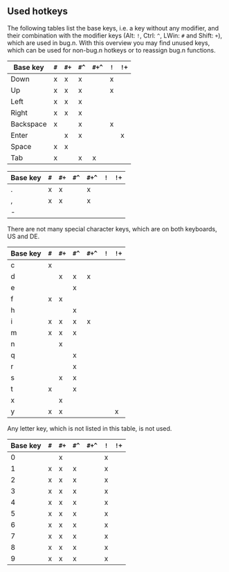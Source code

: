 ## Used hotkeys

The following tables list the base keys, i.e. a key without any modifier, and
their combination with the modifier keys (Alt: `!`, Ctrl: `^`, LWin: `#` and
Shift: `+`), which are used in bug.n. With this overview you may find unused
keys, which can be used for non-bug.n hotkeys or to reassign bug.n functions.

| Base key  | `#` | `#+` | `#^` | `#+^` | `!` | `!+` |
| --------- | --- | ---- | ---- | ----- | --- | ---- |
| Down      | x   | x    | x    |       | x   |      |
| Up        | x   | x    | x    |       | x   |      |
| Left      | x   | x    | x    |       |     |      |
| Right     | x   | x    | x    |       |     |      |
| Backspace | x   |      | x    |       | x   |      |
| Enter     |     | x    | x    |       |     | x    |
| Space     | x   | x    |      |       |     |      |
| Tab       | x   |      | x    | x     |     |      |

| Base key  | `#` | `#+` | `#^` | `#+^` | `!` | `!+` |
| --------- | --- | ---- | ---- | ----- | --- | ---- |
| .         | x   | x    |      | x     |     |      |
| ,         | x   | x    |      | x     |     |      |
| -         |     |      |      |       |     |      |
There are not many special character keys, which are on both keyboards, US and DE.

| Base key  | `#` | `#+` | `#^` | `#+^` | `!` | `!+` |
| --------- | --- | ---- | ---- | ----- | --- | ---- |
| c         | x   |      |      |       |     |      |
| d         |     | x    | x    | x     |     |      |
| e         |     |      | x    |       |     |      |
| f         | x   | x    |      |       |     |      |
| h         |     |      | x    |       |     |      |
| i         | x   | x    | x    | x     |     |      |
| m         | x   | x    | x    |       |     |      |
| n         |     | x    |      |       |     |      |
| q         |     |      | x    |       |     |      |
| r         |     |      | x    |       |     |      |
| s         |     | x    | x    |       |     |      |
| t         | x   |      | x    |       |     |      |
| x         |     | x    |      |       |     |      |
| y         | x   | x    |      |       |     | x    |
Any letter key, which is not listed in this table, is not used.

| Base key  | `#` | `#+` | `#^` | `#+^` | `!` | `!+` |
| --------- | --- | ---- | ---- | ----- | --- | ---- |
| 0         |     | x    |      |       | x   |      |
| 1         | x   | x    | x    |       | x   |      |
| 2         | x   | x    | x    |       | x   |      |
| 3         | x   | x    | x    |       | x   |      |
| 4         | x   | x    | x    |       | x   |      |
| 5         | x   | x    | x    |       | x   |      |
| 6         | x   | x    | x    |       | x   |      |
| 7         | x   | x    | x    |       | x   |      |
| 8         | x   | x    | x    |       | x   |      |
| 9         | x   | x    | x    |       | x   |      |
